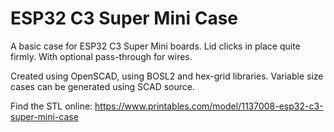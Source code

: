 # ESP32 C3 Super Mini Case
A basic case for ESP32 C3 Super Mini boards. Lid clicks in place quite firmly. With optional pass-through for wires.

Created using OpenSCAD, using BOSL2 and hex-grid libraries. Variable size cases can be generated using SCAD source.

Find the STL online:
https://www.printables.com/model/1137008-esp32-c3-super-mini-case 
